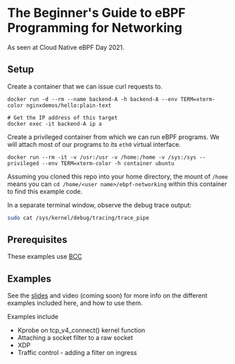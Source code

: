 # The Beginner's Guide to eBPF Programming for Networking

As seen at Cloud Native eBPF Day 2021. 

## Setup

Create a container that we can issue curl requests to. 

```
docker run -d --rm --name backend-A -h backend-A --env TERM=xterm-color nginxdemos/hello:plain-text

# Get the IP address of this target 
docker exec -it backend-A ip a 
```

Create a privileged container from which we can run eBPF programs. We will attach most of our programs to its `eth0` virtual
interface. 

```
docker run --rm -it -v /usr:/usr -v /home:/home -v /sys:/sys --privileged --env TERM=xterm-color -h container ubuntu
```

Assuming you cloned this repo into your home directory, the mount of `/home`
means you can `cd /home/<user name>/ebpf-networking` within this container to
find this example code.

In a separate terminal window, observe the debug trace output: 

```bash
sudo cat /sys/kernel/debug/tracing/trace_pipe
```

## Prerequisites

These examples use [BCC](https://github.com/iovisor/bcc)

## Examples

See the
[slides](https://speakerdeck.com/lizrice/beginners-guide-to-ebpf-programming-for-networking)
and video (coming soon) for more info on the different examples included here,
and how to use them. 

Examples include 
* Kprobe on tcp_v4_connect() kernel function
* Attaching a socket filter to a raw socket 
* XDP 
* Traffic control - adding a filter on ingress 

